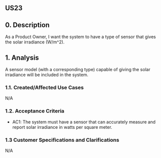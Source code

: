 ## US23 

## 0. Description
As a Product Owner, I want the system to have a type of sensor that gives the solar irradiance (W/m^2).

## 1. Analysis
A sensor model (with a corresponding type) capable of giving the solar irradiance will be included in the system.

### 1.1. Created/Affected Use Cases
N/A

### 1.2. Acceptance Criteria
* AC1: The system must have a sensor that can accurately measure and report solar irradiance in watts per square meter.

### 1.3 Customer Specifications and Clarifications
N/A

